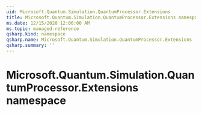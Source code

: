 ```yaml
---
uid: Microsoft.Quantum.Simulation.QuantumProcessor.Extensions
title: Microsoft.Quantum.Simulation.QuantumProcessor.Extensions namespace
ms.date: 12/15/2020 12:00:00 AM
ms.topic: managed-reference
qsharp.kind: namespace
qsharp.name: Microsoft.Quantum.Simulation.QuantumProcessor.Extensions
qsharp.summary: ''
---
```


# Microsoft.Quantum.Simulation.QuantumProcessor.Extensions namespace



